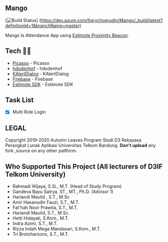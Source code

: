 ## Mango
[![Build Status](https://dev.azure.com/fiqrychoerudin/Mango/_apis/build/status/fiqryq.Mango-Master?branchName=master)]
(https://dev.azure.com/fiqrychoerudin/Mango/_build/latest?definitionId=1&branchName=master)

Mango Is Attendance App using [Estimote Proximity Beacon](https://estimote.com/products/).

## Tech 👨‍💻

- [Picasso](https://square.github.io/picasso/) - Picasso
- [hdodenhof](https://github.com/hdodenhof/CircleImageView) - hdodenhof
- [KAlertDialog](https://github.com/TutorialsAndroid/KAlertDialog) - KAlertDialog
- [Firebase](https://firebase.google.com/docs/android/setup?authuser=0) - Firebase
- [Estimote SDK](https://developer.estimote.com/) - Estimote SDK

## Task List
- [x] Multi Role Login

## LEGAL
Copyright 2019-2020 Autumn Leaves Program Studi D3 Rekayasa Perangkat Lunak Aplikasi Universitas Telkom Bandung.
**Don't upload** any fork ,source on any other paltform.

## Who Supported This Project (All lecturers of D3IF Telkom University)
- Rahmadi Wijaya, S.Si., M.T. (Head of Study Program)
- Gandeva Bayu Satrya, ST., MT., Ph.D. (Advisor 1)
- Hariandi Maulid , S.T., M.Sc
- Amir Hasanudin Fauzi, S.T., M.T.
- Fat'hah Noor Prawita, S.T., M.T.
- Hariandi Maulid, S.T., M.Sc.
- Hetti Hidayati, S.Kom., M.T.
- Indra Azimi, S.T., M.T.
- Rizza Indah Mega Mandasari, S.Kom., M.T.
- Tri Brotoharsono, S.T., M.T.
